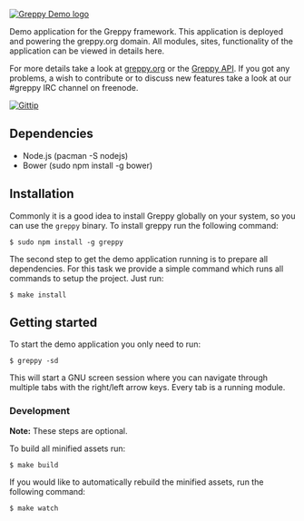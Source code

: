 [![Greppy Demo logo](http://greppy.org/img/greppy-demo-teaser.png)](http://greppy.org/)

Demo application for the Greppy framework. This application is deployed and powering
the greppy.org domain. All modules, sites, functionality of the application can be
viewed in details here.

For more details take a look at [greppy.org](http://greppy.org) or the
[Greppy API](http://docs.greppy.org/). If you got any problems, a wish to
contribute or to discuss new features take a look at our #greppy IRC channel on
freenode.

[![Gittip](http://img.shields.io/gittip/Jack12816.png)](https://www.gittip.com/Jack12816/)

## Dependencies

* Node.js (pacman -S nodejs)
* Bower (sudo npm install -g bower)

## Installation

Commonly it is a good idea to install Greppy globally on your system, so you
can use the ``greppy`` binary. To install greppy run the following command:

    $ sudo npm install -g greppy

The second step to get the demo application running is to prepare all dependencies.
For this task we provide a simple command which runs all commands to setup the project.
Just run:

    $ make install

## Getting started

To start the demo application you only need to run:

    $ greppy -sd

This will start a GNU screen session where you can navigate through multiple
tabs with the right/left arrow keys. Every tab is a running module.

### Development

**Note:** These steps are optional.

To build all minified assets run:

    $ make build

If you would like to automatically rebuild the minified assets,
run the following command:

    $ make watch

